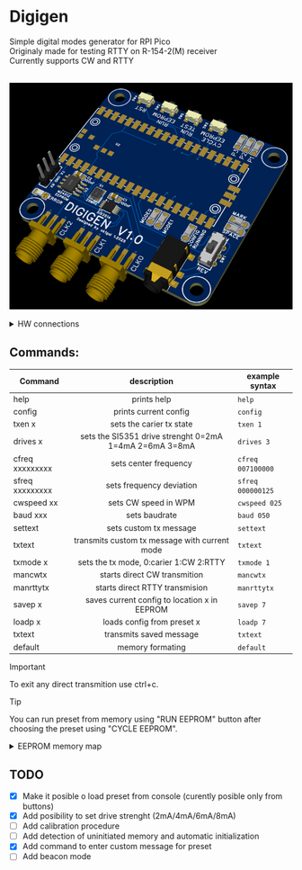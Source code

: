 # Digigen<br/>
Simple digital modes generator for RPI Pico<br/>
Originaly made for testing RTTY on R-154-2(M) receiver<br/>
Currently supports CW and RTTY<br/>
<br/>

![Image of the PCB.](/images/PCB_render.png)

<details>

<summary>HW connections</summary>
Both EEPROM and SI5351 share the same bus.<br/>
SDA: 4<br/>
DCL: 5<br/>
ERROR LED: 2<br/>
TTY_TX_PIN: 8<br/>
TTY_RX_PIN: 9<br/>
MODE0_LED_PIN: 10<br/>
MODE1_LED_PIN: 11<br/>
RUNNING_LED_PIN: 13<br/>
SPACE_LED_PIN: 15<br/>
MARK_LED_PIN: 14<br/>
PROG1_LED_PIN: 16<br/>
PROG2_LED_PIN: 17<br/>
PROG3_LED_PIN: 18<br/>
PROGRAM_BTN_PIN: 20<br/>
TEST_BTN_PIN: 21<br/>
RUN_FROM_EEPROM_BTN_PIN: 22<br/>
</details>

## Commands:

| Command | description | example syntax |
| ---- | :----: | ---- |
| help | prints help | `help` |
| config | prints current config | `config` |
| txen x | sets the carier tx state | `txen 1` |
| drives x | sets the SI5351 drive strenght 0=2mA 1=4mA 2=6mA 3=8mA | `drives 3` |
| cfreq xxxxxxxxx | sets center frequency | `cfreq 007100000` |
| sfreq xxxxxxxxx | sets frequency deviation | `sfreq 000000125` |
| cwspeed xx | sets CW speed in WPM | `cwspeed 025` |
| baud xxx | sets baudrate | `baud 050` |
| settext | sets custom tx message | `settext` |
| txtext | transmits custom tx message with current mode | `txtext` |
| txmode x | sets the tx mode, 0:carier 1:CW 2:RTTY | `txmode 1` |
| mancwtx | starts direct CW transmition | `mancwtx` |
| manrttytx | starts direct RTTY transmision | `manrttytx` |
| savep x | saves current config to location x in EEPROM | `savep 7` |
| loadp x | loads config from preset x | `loadp 7` |
| txtext | transmits saved message | `txtext` |
| default | memory formating | `default` |
> [!IMPORTANT]
> To exit any direct transmition use ctrl+c.

> [!TIP]
> You can run preset from memory using "RUN EEPROM" button after choosing the preset using "CYCLE EEPROM".


<details>
<summary>EEPROM memory map</summary>
0x0000-0x003f last config<br/>
0x0040-0x007f preset 0<br/>
0x0080-0x00bf preset 1<br/>
0x00c0-0x00ff preset 2<br/>
0x0100-0x013f preset 3<br/>
0x0140-0x017f preset 4<br/>
0x0180-0x01bf preset 5<br/>
0x01c0-0x01ff preset 6<br/>
0x0200-0x023f preset 7<br/>
0x0240-0x027f Calibration data<br/>
<br/>
Preset organisation:<br/>
Each preset is 64 bytes long<br/>

| value | offset | type | size |
| ---- | ---- | ---- | ---- |
| mode | 0 | uint8 | 1B |
| cfreq | 1 | uint64 | 8B |
| sfreq | 9 | uint64 | 8B |
| baudrate | 17 | uint16 | 2B |
| cw speed | 19 | uint8 | 1B |
| drive strenght | 20 | uint8 | 1B |
| custom text length | 31 | uint8 | 1B |
| custom text | 32 | char array | 32B |
</details>

## TODO<br/>
- [x] Make it posible o load preset from console (curently posible only from buttons)
- [x] Add posibility to set drive strenght (2mA/4mA/6mA/8mA)
- [ ] Add calibration procedure
- [ ] Add detection of uninitiated memory and automatic initialization
- [x] Add command to enter custom message for preset
- [ ] Add beacon mode

